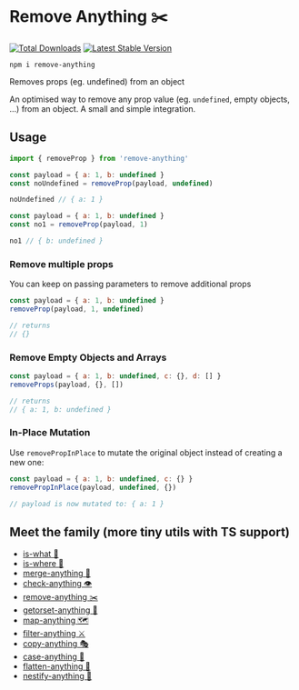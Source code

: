 # Remove Anything ✂️

<a href="https://www.npmjs.com/package/remove-anything"><img src="https://img.shields.io/npm/v/remove-anything.svg" alt="Total Downloads"></a>
<a href="https://www.npmjs.com/package/remove-anything"><img src="https://img.shields.io/npm/dw/remove-anything.svg" alt="Latest Stable Version"></a>

```
npm i remove-anything
```

Removes props (eg. undefined) from an object

An optimised way to remove any prop value (eg. `undefined`, empty objects, ...) from an object. A small and simple integration.

## Usage

```js
import { removeProp } from 'remove-anything'

const payload = { a: 1, b: undefined }
const noUndefined = removeProp(payload, undefined)

noUndefined // { a: 1 }

const payload = { a: 1, b: undefined }
const no1 = removeProp(payload, 1)

no1 // { b: undefined }
```

### Remove multiple props

You can keep on passing parameters to remove additional props

```js
const payload = { a: 1, b: undefined }
removeProp(payload, 1, undefined)

// returns
// {}
```

### Remove Empty Objects and Arrays

```js
const payload = { a: 1, b: undefined, c: {}, d: [] }
removeProps(payload, {}, [])

// returns
// { a: 1, b: undefined }
```

### In-Place Mutation

Use `removePropInPlace` to mutate the original object instead of creating a new one:

```js
const payload = { a: 1, b: undefined, c: {} }
removePropInPlace(payload, undefined, {})

// payload is now mutated to: { a: 1 }
```

## Meet the family (more tiny utils with TS support)

- [is-what 🙉](https://github.com/mesqueeb/is-what)
- [is-where 🙈](https://github.com/mesqueeb/is-where)
- [merge-anything 🥡](https://github.com/mesqueeb/merge-anything)
- [check-anything 👁](https://github.com/mesqueeb/check-anything)
- [remove-anything ✂️](https://github.com/mesqueeb/remove-anything)
- [getorset-anything 🐊](https://github.com/mesqueeb/getorset-anything)
- [map-anything 🗺](https://github.com/mesqueeb/map-anything)
- [filter-anything ⚔️](https://github.com/mesqueeb/filter-anything)
- [copy-anything 🎭](https://github.com/mesqueeb/copy-anything)
- [case-anything 🐫](https://github.com/mesqueeb/case-anything)
- [flatten-anything 🏏](https://github.com/mesqueeb/flatten-anything)
- [nestify-anything 🧅](https://github.com/mesqueeb/nestify-anything)
